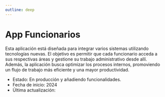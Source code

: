 ```yaml
---
outline: deep
---
```


# App Funcionarios

Esta aplicación está diseñada para integrar varios sistemas utilizando tecnologías nuevas. El objetivo es permitir que cada funcionario acceda a sus respectivas áreas y gestione su trabajo administrativo desde allí.
Además, la aplicación busca optimizar los procesos internos, promoviendo un flujo de trabajo más eficiente y una mayor productividad.

- Estado: En producción y añadiendo funcionalidades.
- Fecha de inicio: 2024
- Última actualización: